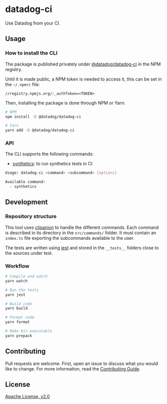# datadog-ci

Use Datadog from your CI.

## Usage

### How to install the CLI

The package is published privately under [@datadog/datadog-ci](https://www.npmjs.com/package/@datadog/datadog-ci) in the NPM registry.

Until it is made public, a NPM token is needed to access it, this can be set in the `~/.npmrc` file:

```
//registry.npmjs.org/:_authToken=<TOKEN>
```

Then, installing the package is done through NPM or Yarn:

```sh
# NPM
npm install -D @datadog/datadog-ci

# Yarn
yarn add -D @datadog/datadog-ci
```

### API

The CLI supports the following commands:

- [synthetics](src/commands/synthetics/): to run synthetics tests in CI

```bash
Usage: datadog-ci <command> <subcommand> [options]

Available command:
  - synthetics
```

## Development

### Repository structure

This tool uses [clipanion](https://github.com/arcanis/clipanion) to handle the different commands. Each command is described in its directory in the `src/commands/` folder. It must contain an `index.ts` file exporting the subcommands available to the user.

The tests are written using [jest](https://github.com/facebook/jest) and stored in the `__tests__` folders close to the sources under test.

### Workflow

```bash
# Compile and watch
yarn watch

# Run the tests
yarn jest

# Build code
yarn build

# Format code
yarn format

# Make bin executable
yarn prepack
```

## Contributing

Pull requests are welcome. First, open an issue to discuss what you would like to change. For more information, read the [Contributing Guide](CONTRIBUTING.md).

## License

[Apache License, v2.0](LICENSE)

